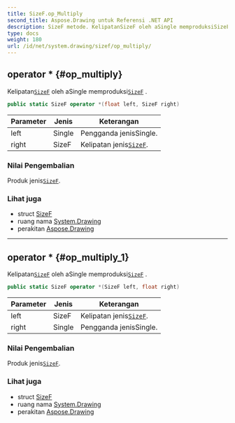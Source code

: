 ```yaml
---
title: SizeF.op_Multiply
second_title: Aspose.Drawing untuk Referensi .NET API
description: SizeF metode. KelipatanSizeF oleh aSingle memproduksiSizeF .
type: docs
weight: 180
url: /id/net/system.drawing/sizef/op_multiply/
---
```

## operator * {#op_multiply}

Kelipatan[`SizeF`](../) oleh aSingle memproduksi[`SizeF`](../) .

```csharp
public static SizeF operator *(float left, SizeF right)
```

| Parameter | Jenis | Keterangan |
| --- | --- | --- |
| left | Single | Pengganda jenisSingle. |
| right | SizeF | Kelipatan jenis[`SizeF`](../). |

### Nilai Pengembalian

Produk jenis[`SizeF`](../).

### Lihat juga

* struct [SizeF](../)
* ruang nama [System.Drawing](../../sizef/)
* perakitan [Aspose.Drawing](../../../)

---

## operator * {#op_multiply_1}

Kelipatan[`SizeF`](../) oleh aSingle memproduksi[`SizeF`](../) .

```csharp
public static SizeF operator *(SizeF left, float right)
```

| Parameter | Jenis | Keterangan |
| --- | --- | --- |
| left | SizeF | Kelipatan jenis[`SizeF`](../). |
| right | Single | Pengganda jenisSingle. |

### Nilai Pengembalian

Produk jenis[`SizeF`](../).

### Lihat juga

* struct [SizeF](../)
* ruang nama [System.Drawing](../../sizef/)
* perakitan [Aspose.Drawing](../../../)


